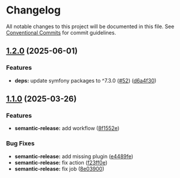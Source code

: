 # Changelog

All notable changes to this project will be documented in this file. See
[Conventional Commits](https://conventionalcommits.org) for commit guidelines.

## [1.2.0](https://github.com/WebProject-xyz/php-docker-api-client/compare/1.1.0...1.2.0) (2025-06-01)

### Features

* **deps:** update symfony packages to ^7.3.0 ([#52](https://github.com/WebProject-xyz/php-docker-api-client/issues/52)) ([d6a4f30](https://github.com/WebProject-xyz/php-docker-api-client/commit/d6a4f3050b3af8c734bec489ef2c136b831661ec))

## [1.1.0](https://github.com/WebProject-xyz/php-docker-api-client/compare/1.0.0...1.1.0) (2025-03-26)

### Features

* **semantic-release:** add workflow ([8f1552e](https://github.com/WebProject-xyz/php-docker-api-client/commit/8f1552e8b12c4631fde5c8579921a7a61193884f))

### Bug Fixes

* **semantic-release:** add missing plugin ([e4489fe](https://github.com/WebProject-xyz/php-docker-api-client/commit/e4489fecac5d89a89c59977e58a3efce6928fcce))
* **semantic-release:** fix action ([f23ff0e](https://github.com/WebProject-xyz/php-docker-api-client/commit/f23ff0e1b6d623d20dde029d887726858f4f0a66))
* **semantic-release:** fix job ([8e03900](https://github.com/WebProject-xyz/php-docker-api-client/commit/8e0390013b1ad992466f2b5b0a7531ac95916955))
